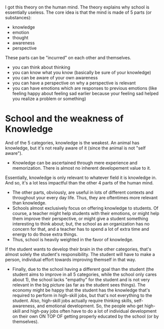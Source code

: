 
I got this theory on the human mind.
The theory explains why school is essentially useless.
The core idea is that the mind is made of 5 parts (or substances):
* knowledge
* emotion
* thought
* awareness
* perspective

These parts can be "incurred" on each other and themselves.
* you can think about thinking
* you can know what you know (basically be sure of your knowledge)
* you can be aware of your own awareness
* you can have a perspective on why a perspective is relevant
* you can have emotions which are responses to previous emotions (like feeling happy about feeling sad earlier because your feeling sad helped you realize a problem or something)

# School and the weakness of Knowledge
And of the 5 categories, knowledge is the weakest. An animal has knowledge, but it's not really aware of it (since the animal is not "self aware").
* Knowledge can be ascertained through mere experience and memorization. There is almost no inherent developement value to it.

Essentially, knowledge is only relevant to whatever field it is knowledge in. And so, it's a lot less impactful than the other 4 parts of the human mind. 
* The other parts, obviously, are useful in lots of different contexts and throughout your every day life. Thus, they are oftentimes more relevant than knowledge.
* Schools almost exclusively focus on offering knowledge to students. Of course, a teacher might help students with their emotions, or might help them improve their perspective, or might give a student something interesting to think about; but, the school as an organization has no concern for that, and a teacher has to spend a lot of extra time and energy to do those extra things.
* Thus, school is heavily weighted in the favor of knowledge.

If the student wants to develop their brain in the other categories, that's almost solely the student's responsibility. The student will have to make a person, individual effort towards improving themself in that way.
* Finally, due to the school having a different goal than the student (the student aims to improve in all 5 categories, while the school only cares about 1), the school lacks "empathy" for the student and is not very relevant in the big picture (as far as the student sees things). The economy might be happy that the student has the knowledge that's required to perform in high-skill jobs, but that's not everything to the student. Also, high-skill jobs actually require thinking skills, self-awareness, and emotional development. So, the people who get high-skill and high-pay jobs often have to do a lot of individual development on their own ON TOP OF getting properly educated by the school (or by themselves).
